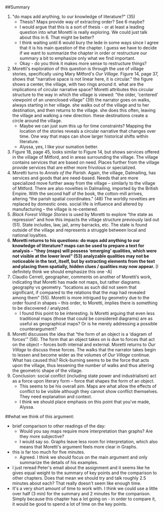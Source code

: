 ##Summary
1. "do maps add anything, to our knowledge of literature?" (35)
	* Thesis? Maps provide way of extracting order? See 6 maybe?
	* I would argue that this is a sort of thesis - or at least a leading question into what Moretti is really exploring. We could just talk about this in 6. That might be better?
	* I think waiting until 6 would bury the lede in some ways since I agree that it is his main question of the chapter. I guess we have to decide if we want to summarize the chapter in order or restructure our summary a bit to emphasize only what we find important. 
	* Okay - do you think it makes more sense to restructure things?
2. Moretti's exploration of this question is through the use of village stories, specifically using Mary Mitford's *Our Village.*
	    Figure 14, page 37, shows that "narrative space is not linear here, it is circular." the figure shows a center, the village, with two rings around it. 
	          what are the implications of circular narrative space?
	    Moretti attributes this circular structure to the way in which the village is viewed:
	        "the older, 'centered' viewpoint of an unenclosed village" (39)
	        the narrator goes on walks, always starting in her village. she walks out of the village and to her destination, and then returns to the village. she does this often, leaving the village and walking a new direction. these destinations create a circle around the village.
	* Maybe we can just sum this up for time constraints? Mapping the location of the stories reveals a circular narrative that changes over time. One way that maps can show larger historical shifts within literature. 
	* Alyssa, yes, I like your sumation better. 
3. Figure 18, page 45, looks similar to Figure 14, but shows services offered in the village of Mitford, and in areas surrounding the village. The village contains services that are based on need. Places further from the village provide services that are either more frivolous or specialized.
4. Moretti turns to *Annals of the Parish.* Again, the village, Dalmailing, has services and goods that are need-based. Needs that are more specialized move further away from the village – similarly to the village of Mitford. There are also novelties in Dalmailing, imported by the British Empire. With the second half of the book, the cotton-mill arrives, altering “the parish spatial coordinates.” (48) The worldly novelties are replaced by domestic ones.
	social life is influence and altered by manufacturing – the village is re-centered.
5. *Black Forest Village Stories* is used by Moretti to explore “the state as repression” and how this impacts the village structure previously laid out (51). State includes, law, jail, army barracks, etc. The state is found outside of the village and represents a struggle between local and national loyalties.
6. **Moretti returns to his questions: do maps add anything to our knowledge of literature? 
	maps can be used to prepare a text for analysis – “they (maps) will possess ‘emerging’ qualities, which were not visible at the lower level” (53) analyzable qualities may not be noticeable in the text, itself, but by extracting elements from the text and placing them spatially, hidden clues / qualities may now appear.** [I definitely think we should emphasize this one -A] 
7. Claudio Cerreti, geographer, comments on another of Moretti’s work, indicating that Moretti has made not maps, but rather diagrams. geography vs geometry. “locations as such did not seem that significant, if compared to the relations that the map had revealed among them” (55). Moretti is more intrigued by geometry due to the order found in shapes – this order, to Moretti, implies there is something to be discovered / analyzed.
	* I found this point to be interesting. Is Moretti arguing that even less traditional maps (those that could be considered diagrams) are as useful as geographical maps? Or is he merely addressing a possible counterargument?
8. Moretti discusses the idea that “the form of an object is a ‘diagram of forces’” (56). The form that an object takes on is due to forces that act on the object – forces both internal and external. 
	Moretti returns to *Our Village* to discuss these forces. The walks that the narrator takes begin to lessen and become wider as the volumes of *Our Village* continue. What has caused this? Rick-burning seems to be the force that acts upon the village, thus lessening the number of walks and thus altering the geometric shape of the village. 
9. Conclusion: social conflict (including state power and industrialism) act as a force upon literary form – force that shapes the form of an object.
	* This seems to be his overall aim. Maps are what allow the effects of conflict to be visible although they cannot show conflict themselves. They need explanation and context. 
	* I think we should place emphasis on this point that you've made, Alyssa. 

##what we think of this argument:
* brief comparison to other readings of the day:
	* Would you say maps require more interpretation than graphs? Are they more subjective? 
	* I would say so. Graphs leave less room for interpretation, which also means that Moretti's argument feels more clear in Graphs.
* this is far too much for five minutes. 
	* Agreed. I think we should focus on the main argument and only summarize the details of his examples. 
* I just reread Peter's email about the assignment and it seems like he gives equal weight to the summary of key points and the comparison to other chapters. Does that mean we should try and talk roughly 2.5 minutes about each? That really doesn't seem like enough time. 
* It's a very short amount of time to work with. I think we could use a little over half (3 min) for the summary and 2 minutes for the comparison. Simply because this chapter has a lot going on - in order to compare it, it would be good to spend a lot of time on the key points.


